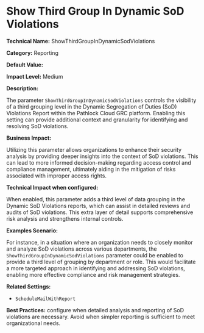 # Show Third Group In Dynamic SoD Violations

**Technical Name:** ShowThirdGroupInDynamicSodViolations

**Category:** Reporting

**Default Value:**

**Impact Level:** Medium

**Description:**

The parameter `ShowThirdGroupInDynamicSodViolations` controls the visibility of a third grouping level in the Dynamic Segregation of Duties (SoD) Violations Report within the Pathlock Cloud GRC platform. Enabling this setting can provide additional context and granularity for identifying and resolving SoD violations.

**Business Impact:**

Utilizing this parameter allows organizations to enhance their security analysis by providing deeper insights into the context of SoD violations. This can lead to more informed decision-making regarding access control and compliance management, ultimately aiding in the mitigation of risks associated with improper access rights.

**Technical Impact when configured:**

When enabled, this parameter adds a third level of data grouping in the Dynamic SoD Violations reports, which can assist in detailed reviews and audits of SoD violations. This extra layer of detail supports comprehensive risk analysis and strengthens internal controls.

**Examples Scenario:**

For instance, in a situation where an organization needs to closely monitor and analyze SoD violations across various departments, the `ShowThirdGroupInDynamicSodViolations` parameter could be enabled to provide a third level of grouping by department or role. This would facilitate a more targeted approach in identifying and addressing SoD violations, enabling more effective compliance and risk management strategies.

**Related Settings:**

- `ScheduleMailWithReport`

**Best Practices:** configure when detailed analysis and reporting of SoD violations are necessary. Avoid when simpler reporting is sufficient to meet organizational needs.